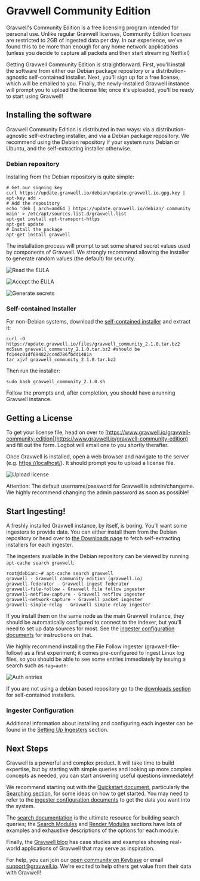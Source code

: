 # Gravwell Community Edition

Gravwell's Community Edition is a free licensing program intended for personal use. Unlike regular Gravwell licenses, Community Edition licenses are restricted to 2GB of ingested data per day. In our experience, we've found this to be more than enough for any home network applications (unless you decide to capture all packets and then start streaming Netflix!)

Getting Gravwell Community Edition is straightforward. First, you'll install the software from either our Debian package repository or a distribution-agnostic self-contained installer. Next, you'll sign up for a free license, which will be emailed to you. Finally, the newly-installed Gravwell instance will prompt you to upload the license file; once it's uploaded, you'll be ready to start using Gravwell!

## Installing the software

Gravwell Community Edition is distributed in two ways: via a distribution-agnostic self-extracting installer, and via a Debian package repository. We recommend using the Debian repository if your system runs Debian or Ubuntu, and the self-extracting installer otherwise.

### Debian repository

Installing from the Debian repository is quite simple:

```
# Get our signing key
curl https://update.gravwell.io/debian/update.gravwell.io.gpg.key | apt-key add -
# Add the repository
echo 'deb [ arch=amd64 ] https://update.gravwell.io/debian/ community main' > /etc/apt/sources.list.d/gravwell.list
apt-get install apt-transport-https
apt-get update
# Install the package
apt-get install gravwell
```

The installation process will prompt to set some shared secret values used by components of Gravwell. We strongly recommend allowing the installer to generate random values (the default) for security.

![Read the EULA](eula.png)

![Accept the EULA](eula2.png)

![Generate secrets](secret-prompt.png)

### Self-contained Installer

For non-Debian systems, download the [self-contained installer](https://update.gravwell.io/files/gravwell_community_2.1.0.tar.bz2) and extract it:

```
curl -O https://update.gravwell.io/files/gravwell_community_2.1.0.tar.bz2
md5sum gravwell_community_2.1.0.tar.bz2 #should be fd144c01df694822cc4d786fbdd1481a
tar xjvf gravwell_community_2.1.0.tar.bz2
```

Then run the installer:

```
sudo bash gravwell_community_2.1.0.sh
```

Follow the prompts and, after completion, you should have a running Gravwell instance.

## Getting a License

To get your license file, head on over to [https://www.gravwell.io/gravwell-community-edition](https://www.gravwell.io/gravwell-community-edition) and fill out the form. Logbot will email one to you shortly therafter.

Once Gravwell is installed, open a web browser and navigate to the server (e.g. [https://localhost/](https://localhost/)). It should prompt you to upload a license file.

![Upload license](upload-license.png)

Attention: The default username/password for Gravwell is admin/changeme. We highly recommend changing the admin password as soon as possible!

## Start Ingesting!

A freshly installed Gravwell instance, by itself, is boring. You'll want some ingesters to provide data. You can either install them from the Debian repository or head over to [the Downloads page](downloads.md) to fetch self-extracting installers for each ingester.

The ingesters available in the Debian repository can be viewed by running `apt-cache search gravwell`:

```
root@debian:~# apt-cache search gravwell
gravwell - Gravwell community edition (gravwell.io)
gravwell-federator - Gravwell ingest federator
gravwell-file-follow - Gravwell file follow ingester
gravwell-netflow-capture - Gravwell netflow ingester
gravwell-network-capture - Gravwell packet ingester
gravwell-simple-relay - Gravwell simple relay ingester
```

If you install them on the same node as the main Gravwell instance, they should be automatically configured to connect to the indexer, but you'll need to set up data sources for most. See the [ingester configuration documents](#!ingesters/ingesters.md) for instructions on that.

We highly recommend installing the File Follow ingester (gravwell-file-follow) as a first experiment; it comes pre-configured to ingest Linux log files, so you should be able to see some entries immediately by issuing a search such as `tag=auth`:

![Auth entries](auth.png)

If you are not using a debian based repository go to the [downloads section](downloads.md) for self-contained installers.

### Ingester Configuration

Additional information about installing and configuring each ingester can be found in the [Setting Up Ingesters](/ingesters/ingesters.md) section.

## Next Steps

Gravwell is a powerful and complex product. It will take time to build expertise, but by starting with simple queries and looking up more complex concepts as needed, you can start answering useful questions immediately!

We recommend starting out with the [Quickstart document](quickstart.md), particularly the [Searching section](quickstart.md#Searching), for some ideas on how to get started. You may need to refer to the [ingester configuration documents](#!ingesters/ingesters.md) to get the data you want into the system.

The [search documentation](#!search/search.md) is the ultimate resource for building search queries; the [Search Modules](#!search/searchmodules.md) and [Render Modules](#!search/rendermodules.md) sections have lots of examples and exhaustive descriptions of the options for each module.

Finally, the [Gravwell blog](https://www.gravwell.io/blog) has case studies and examples showing real-world applications of Gravwell that may serve as inspiration.

For help, you can join our [open community on Keybase](https://keybase.io/team/gravwell.community) or email support@gravwell.io. We're excited to help others get value from their data with Gravwell!
